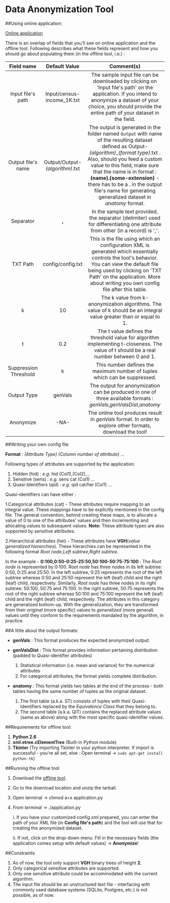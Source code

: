 Data Anonymization Tool
=======================
##Using online application: 

[Online application](http://data-anonymization-tool.herokuapp.com/)

There is an overlap of fields that you'll see on online application and the offline tool. Following describes what these fields represent and how you should go about populating them (in the offline tool, i.e.) : 

**Field name** | **Default Value** | **Comment(s)**
:-----------------: | :-------------------------: | :----------:
Input file's path | Input/census-income_1K.txt     | The sample input file can be downloaded by clicking on 'Input file's path' on the application. If you intend to anonymize a dataset of your choice, you should provide the entire path of your dataset in the field.
Output file's name | Output/Output-*(algorithm)*.txt | The output is generated in the folder named `Output` with name of the resulting dataset defined as Output-*(algorithm)*_*(format type)*.txt . Also, should you feed a custom value to this field, make sure that the name is in format : **(name).(some-extension)** - there has to be a **.** in the output file's name for generating generalized dataset in *anatomy* format.
Separator | **,** | In the sample text provided, the separator (delimiter) used for differentiating one attribute from other (in a record) is ','.
TXT Path | config/config.txt | This is the file using which an configuration XML is generated which essentially controls the tool's behavior. You can view the default file being used by clicking on 'TXT Path' on the application. More about writing you own config file after this table.
k | 10 | The k value from k-anonymization algorithms. The value of k should be an integral value greater than or equal to 1.
t | 0.2 | The t value defines the threshold value for algorithm implementing t-closeness. The value of t should be a real number between 0 and 1.
Suppression Threshold | k | This number defines the maximum number of tuples which can be suppressed.
Output Type | genVals | The output for anonymization can be produced in one of three available formats : *genVals*,*genValsDist*,*anatomy*
Anonymize | -NA- | The online tool produces result in *genVals* format. In order to explore other formats, download the tool!

##Writing your own config file

**Format** : *(Attribute Type)* *(Column number of attribute)* ...

Following types of attributes are supported by the application:

1. Hidden (hid) : *e.g.* hid (Col1),(Col2),...
2. Sensitive (sens) : *e.g.* sens cat (Col1) ...
3. Quasi-Identifiers (qid) : *e.g.* qid cat/hei (Col1) ...

Quasi-identifiers can have either :

1.Categorical attributes (cat) - These attributes require mapping to an integral value. These mappings have to be explicitly mentioned in the config file. The general convention, behind creating these maps, is to allocate a value of 0 to one of the attributes' values and then incrementing and allocating values to subsequent values. **Note:** These attribute types are also supported by sensitive attributes.

2.Hierarchical attributes (hei) - These attributes have **VGH**(*value generalized hierarchies*). These hierarchies can be represented in the following format *Root node*,*Left subtree*,*Right subtree*. 

In the example - **0:100,0:50-0:25-25:50,50:100-50:75-75:100** : The *Root node* is represented by 0:100. *Root node* has three nodes in its left subtree: 0:50, 0:25 and 25:50. In the left subtree, 0:25 represents the root of the left subtree whereas 0:50 and 25:50 represent the left (leaf) child and the right (leaf) child, respectively. Similarly, *Root node* has three nodes in its right subtree: 50:100, 50:75 and 75:100. In the right subtree, 50:75 represents the root of the right subtree whereas 50:100 and 75:100 represent the left (leaf) child and the right (leaf) child, respectively. The attributes in this category are generalized bottom-up. With the generalization, they are transformed from their *original* (more specific) values to *generalized* (more general) values until they conform to the requirements mandated by the algorithm, in practice.

##A little about the output formats:
* **genVals** : This format produces the expected anonymized output.
* **genValsDist** : This format provides information pertaining distribution (padded to Quasi-identifier attributes) 
	1.	Statistical information (i.e. mean and variance) for the numerical attributes 
	2.	For categorical attributes, the format yields complete distribution. 

* **anatomy** : This format yields two tables at the end of the process - both tables having the same number of tuples as the original dataset. 
	1.	The first table (a.k.a. ST) consists of tuples with their Quasi-Identifiers replaced by the *Equivalence Class* that they belong to. 
	2.	The second table (a.k.a. QIT) contains the replaced attribute values (same as above) along with the most specific quasi-identifier values.

##Requirements for offline tool:
1. **Python 2.6**
2. **xml.etree.cElementTree** (Built-in Python module)
3. **Tkinter** (Try importing Tkinter in your python interpreter. If import is successful - you're all set, else : Open terminal -> `sudo apt-get install python-tk`)

##Running the offline tool
1. Download the [offline tool](http://data-anonymization-tool.herokuapp.com/static/Tool.tar.gz).
2. Go to the download location and unzip the tarball.
3. Open terminal -> chmod a+x application.py
4. *From terminal* -> ./application.py

	i.	If you have your customized config.xml prepared, you can enter the path of your XML file (in **Config file's path**) and the tool will use that for creating the anonymized dataset.

	ii.	If not, click on the drop-down menu. Fill in the necessary fields (the application comes setup with default values) -> **Anonymize**!


##Constraints
1. As of now, the tool only support **VGH** binary trees of height **2**.
2. Only categorical sensitive attributes are supported.
3. Only one sensitive attribute could be accommodated with the current algorithm.
4. The input file should be an unstructured text file - interfacing with commonly used database systems (SQLite, Postgres, etc.) is not possible, as of now.
